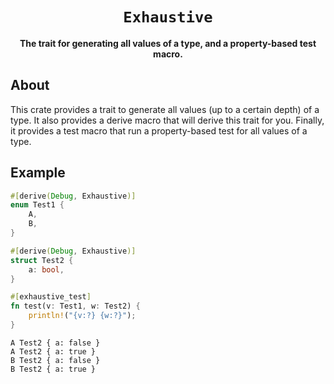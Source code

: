 <div align="center">
  <h1><code>Exhaustive</code></h1>
  <p><strong>The trait for generating all values of a type, and a property-based test macro.</strong></p>
</div>

## About

This crate provides a trait to generate all values (up to a certain depth) of a type. 
It also provides a derive macro that will derive this trait for you.
Finally, it provides a test macro that run a property-based test for all values of a type.

## Example

```rs
#[derive(Debug, Exhaustive)]
enum Test1 {
    A,
    B,
}

#[derive(Debug, Exhaustive)]
struct Test2 {
    a: bool,
}

#[exhaustive_test]
fn test(v: Test1, w: Test2) {
    println!("{v:?} {w:?}");
}
```

```
A Test2 { a: false }
A Test2 { a: true }
B Test2 { a: false }
B Test2 { a: true }
```